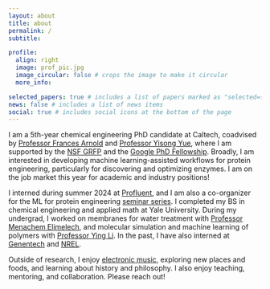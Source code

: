 ```yaml
---
layout: about
title: about
permalink: /
subtitle: 

profile:
  align: right
  image: prof_pic.jpg
  image_circular: false # crops the image to make it circular
  more_info: 

selected_papers: true # includes a list of papers marked as "selected={true}"
news: false # includes a list of news items
social: true # includes social icons at the bottom of the page
---
```


I am a 5th-year chemical engineering PhD candidate at Caltech, coadvised by [Professor Frances Arnold](http://fhalab.caltech.edu) and [Professor Yisong Yue](http://www.yisongyue.com), where I am supported by the [NSF GRFP](https://www.nsfgrfp.org) and the [Google PhD Fellowship](https://research.google/programs-and-events/phd-fellowship/). Broadly, I am interested in developing machine learning-assisted workflows for protein engineering, particularly for discovering and optimizing enzymes. I am on the job market this year for academic and industry positions!

I interned during summer 2024 at [Profluent](https://www.profluent.bio), and I am also a co-organizer for the ML for protein engineering [seminar series](https://www.ml4proteinengineering.com). I completed my BS in chemical engineering and applied math at Yale University. During my undergrad, I worked on membranes for water treatment with [Professor Menachem Elimelech](https://elimelechlab.yale.edu), and molecular simulation and machine learning of polymers with [Professor Ying Li](https://pdelab.engr.wisc.edu). In the past, I have also interned at [Genentech](https://www.gene.com) and [NREL](https://www.nrel.gov).

Outside of research, I enjoy [electronic music](https://open.spotify.com/playlist/4RPKYnhJRLfIiuhpknQyNw?si=7f38795ed03c4194), exploring new places and foods, and learning about history and philosophy. I also enjoy teaching, mentoring, and collaboration. Please reach out!
